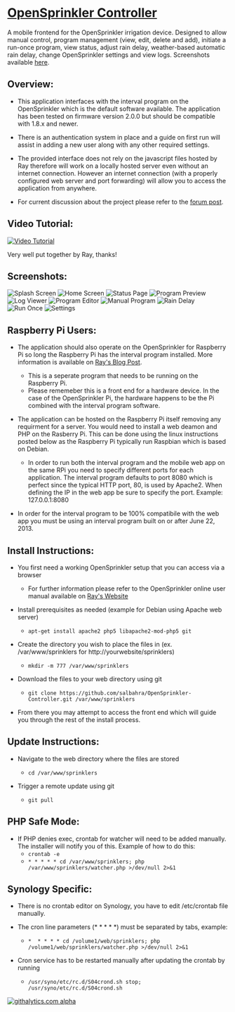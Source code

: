 [OpenSprinkler Controller](http://salbahra.github.io/OpenSprinkler-Controller)
========================

A mobile frontend for the OpenSprinkler irrigation device. Designed to allow manual control, program management (view, edit, delete and add), initiate a run-once program, view status, adjust rain delay, weather-based automatic rain delay, change OpenSprinkler settings and view logs. Screenshots available [here](http://albahra.com/journal/2013/06/opensprinkler-with-custom-web-app).

Overview:
---------

+ This application interfaces with the interval program on the OpenSprinkler which is the default software available. The application has been tested on firmware version 2.0.0 but should be compatible with 1.8.x and newer.

+ There is an authentication system in place and a guide on first run will assist in adding a new user along with any other required settings.

+ The provided interface does not rely on the javascript files hosted by Ray therefore will work on a locally hosted server even without an internet connection. However an internet connection (with a properly configured web server and port forwarding) will allow you to access the application from anywhere.

+ For current discussion about the project please refer to the [forum post](http://rayshobby.net/phpBB3/viewtopic.php?f=2&t=154). 

Video Tutorial:
---------------
[![Video Tutorial](https://img.youtube.com/vi/5pYHsMZSj6w/0.jpg)](https://www.youtube.com/watch?v=5pYHsMZSj6w)

Very well put together by Ray, thanks!

Screenshots:
------------

![Splash Screen](http://albahra.com/journal/wp-content/uploads/2013/07/startup-iphone5-retina-175x300.png) ![Home Screen](http://albahra.com/journal/wp-content/uploads/2014/02/iOS-Simulator-Screen-shot-Jan-26-2014-7.15.37-PM-169x300.png) ![Status Page](http://albahra.com/journal/wp-content/uploads/2014/02/iOS-Simulator-Screen-shot-Jan-26-2014-7.15.45-PM-169x300.png) ![Program Preview](http://albahra.com/journal/wp-content/uploads/2014/02/iOS-Simulator-Screen-shot-Jan-26-2014-7.19.52-PM-169x300.png) ![Log Viewer](http://albahra.com/journal/wp-content/uploads/2014/02/iOS-Simulator-Screen-shot-Jan-26-2014-7.50.54-PM-169x300.png) ![Program Editor](http://albahra.com/journal/wp-content/uploads/2014/02/iOS-Simulator-Screen-shot-Jan-26-2014-7.24.09-PM-169x300.png) ![Manual Program](http://albahra.com/journal/wp-content/uploads/2014/02/iOS-Simulator-Screen-shot-Jan-26-2014-7.24.18-PM-169x300.png) ![Rain Delay](http://albahra.com/journal/wp-content/uploads/2014/02/iOS-Simulator-Screen-shot-Jan-26-2014-7.24.44-PM-169x300.png) ![Run Once](http://albahra.com/journal/wp-content/uploads/2014/02/iOS-Simulator-Screen-shot-Jan-26-2014-7.24.54-PM-169x300.png) ![Settings](http://albahra.com/journal/wp-content/uploads/2014/02/iOS-Simulator-Screen-shot-Jan-26-2014-7.25.08-PM-169x300.png)


Raspberry Pi Users:
-------------------

+ The application should also operate on the OpenSprinkler for Raspberry Pi so long the Raspberry Pi has the interval program installed. More information is available on  [Ray's Blog Post](http://rayshobby.net/?p=6339).
  +  This is a seperate program that needs to be running on the Raspberry Pi.
  + Please rememeber this is a front end for a hardware device. In the case of the OpenSprinkler Pi, the hardware happens to be the Pi combined with the interval program software.

+ The application can be hosted on the Raspberry Pi itself removing any requirment for a server. You would need to install a web deamon and PHP on the Rasberry Pi. This can be done using the linux instructions posted below as the Raspberry Pi typically run Raspbian which is based on Debian.
  + In order to run both the interval program and the mobile web app on the same RPi you need to specify different ports for each application. The interval program defaults to port 8080 which is perfect since the typical HTTP port, 80, is used by Apache2. When defining the IP in the web app be sure to specify the port. Example: 127.0.0.1:8080

+ In order for the interval program to be 100% compatibile with the web app you must be using an interval program built on or after June 22, 2013.

Install Instructions:
---------------------

+ You first need a working OpenSprinkler setup that you can access via a browser
  + For further information please refer to the OpenSprinkler online user manual available on [Ray's Website](http://rayshobby.net/?page_id=192)

+ Install prerequisites as needed (example for Debian using Apache web server)
  + ```apt-get install apache2 php5 libapache2-mod-php5 git``` 

+ Create the directory you wish to place the files in (ex. /var/www/sprinklers for http://yourwebsite/sprinklers)
  + ```mkdir -m 777 /var/www/sprinklers```

+ Download the files to your web directory using git
  + ```git clone https://github.com/salbahra/OpenSprinkler-Controller.git /var/www/sprinklers```

+ From there you may attempt to access the front end which will guide you through the rest of the install process.

Update Instructions:
--------------------

+ Navigate to the web directory where the files are stored
  + ```cd /var/www/sprinklers```

+ Trigger a remote update using git
  + ```git pull```

PHP Safe Mode:
--------------

+ If PHP denies exec, crontab for watcher will need to be added manually. The installer will notify you of this. Example of how to do this:
  +  ```crontab -e```
  +  ```* * * * * cd /var/www/sprinklers; php /var/www/sprinklers/watcher.php >/dev/null 2>&1```

Synology Specific:
------------------

+ There is no crontab editor on Synology, you have to edit /etc/crontab file manually.

+ The cron line parameters (* * * * *) must be separated by tabs, example:
  + ```*  * * * * cd /volume1/web/sprinklers; php /volume1/web/sprinklers/watcher.php >/dev/null 2>&1```

+ Cron service has to be restarted manually after updating the crontab by running
  + ```/usr/syno/etc/rc.d/S04crond.sh stop; /usr/syno/etc/rc.d/S04crond.sh```

[![githalytics.com alpha](https://cruel-carlota.pagodabox.com/87d3c8783710e88024be2bf608fe8195 "githalytics.com")](http://githalytics.com/salbahra/OpenSprinkler-Controller)
